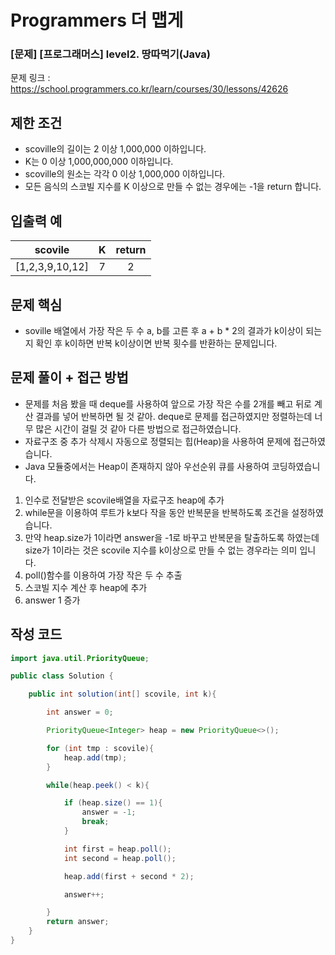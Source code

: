 # **Programmers 더 맵게**

### [문제] [프로그래머스] level2. 땅따먹기(Java)
문제 링크 : https://school.programmers.co.kr/learn/courses/30/lessons/42626

## **제한 조건**
* scoville의 길이는 2 이상 1,000,000 이하입니다.
* K는 0 이상 1,000,000,000 이하입니다.
* scoville의 원소는 각각 0 이상 1,000,000 이하입니다.
* 모든 음식의 스코빌 지수를 K 이상으로 만들 수 없는 경우에는 -1을 return 합니다.

## **입출력 예**  
  

|scovile|K| return |
|:---:|:---:|:------:|
|[1,2,3,9,10,12]|7|   2    |

## 문제 핵심
* soville 배열에서 가장 작은 두 수 a, b를 고른 후 a + b * 2의 결과가 k이상이 되는지 확인 후 k이하면 반복 k이상이면 반복 횟수를 반환하는 문제입니다. 


## **문제 풀이 + 접근 방법**
- 문제를 처음 봤을 때 deque를 사용하여 앞으로 가장 작은 수를 2개를 빼고 뒤로 계산 결과를 넣어 반복하면 될 것 같아. deque로 문제를 접근하였지만 정렬하는데 너무 많은 시간이 걸릴 것 같아 다른 방법으로 접근하였습니다.
- 자료구조 중 추가 삭제시 자동으로 정렬되는 힙(Heap)을 사용하여 문제에 접근하였습니다.
- Java 모듈중에서는 Heap이 존재하지 않아 우선순위 큐를 사용하여 코딩하였습니다.
  
  
1. 인수로 전달받은 scovile배열을 자료구조 heap에 추가
2. while문을 이용하여 루트가 k보다 작을 동안 반복문을 반복하도록 조건을 설정하였습니다.
3. 만약 heap.size가 1이라면 answer을 -1로 바꾸고 반복문을 탈출하도록 하였는데 size가 1이라는 것은 scovile 지수를 k이상으로 만들 수 없는 경우라는 의미 입니다.
4. poll()함수를 이용하여 가장 작은 두 수 추출
5. 스코빌 지수 계산 후 heap에 추가
6. answer 1 증가

## **작성 코드**
```java
import java.util.PriorityQueue;

public class Solution {

    public int solution(int[] scovile, int k){

        int answer = 0;

        PriorityQueue<Integer> heap = new PriorityQueue<>();

        for (int tmp : scovile){
            heap.add(tmp);
        }

        while(heap.peek() < k){

            if (heap.size() == 1){
                answer = -1;
                break;
            }

            int first = heap.poll();
            int second = heap.poll();

            heap.add(first + second * 2);

            answer++;

        }
        return answer;
    }
}
```